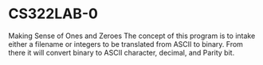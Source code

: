 # CS322LAB-0
Making Sense of Ones and Zeroes
The concept of this program is to intake either a filename or integers to be translated from ASCII to binary.
From there it will convert binary to ASCII character, decimal, and Parity bit.
